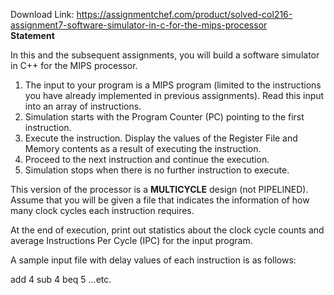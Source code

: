 Download Link: https://assignmentchef.com/product/solved-col216-assignment7-software-simulator-in-c-for-the-mips-processor
<br>
<strong>Statement</strong>

In this and the subsequent assignments, you will build a software simulator in C++ for the MIPS processor.

<ol>

 <li>The input to your program is a MIPS program (limited to the instructions you have already implemented in previous assignments). Read this input into an array of instructions.</li>

 <li>Simulation starts with the Program Counter (PC) pointing to the first instruction.</li>

 <li>Execute the instruction. Display the values of the Register File and Memory contents as a result of executing the instruction.</li>

 <li>Proceed to the next instruction and continue the execution.</li>

 <li>Simulation stops when there is no further instruction to execute.</li>

</ol>

This version of the processor is a <strong>MULTICYCLE</strong> design (not PIPELINED). Assume that you will be given a file that indicates the information of how many clock cycles each instruction requires.

At the end of execution, print out statistics about the clock cycle counts and average Instructions Per Cycle (IPC) for the input program.

A sample input file with delay values of each instruction is as follows:

add 4 sub 4 beq 5 …etc.